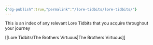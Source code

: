 ```yaml
---
{"dg-publish":true,"permalink":"/lore-tidbits/lore-tidbits/"}
---
```


This is an index of any relevant Lore Tidbits that you acquire throughout your journey

[[Lore Tidbits/The Brothers Virtuous\|The Brothers Virtuous]]